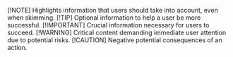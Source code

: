 
[!NOTE] 
Highlights information that users should take into account, even when skimming.
[!TIP]
Optional information to help a user be more successful.
[!IMPORTANT] 
Crucial information necessary for users to succeed.
[!WARNING] 
Critical content demanding immediate user attention due to potential risks.
[!CAUTION]
Negative potential consequences of an action.